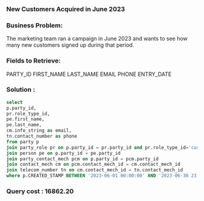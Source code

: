 ### New Customers Acquired in June 2023

### Business Problem:
The marketing team ran a campaign in June 2023 and wants to see how many new customers signed up during that period.

### Fields to Retrieve:

PARTY_ID
FIRST_NAME
LAST_NAME
EMAIL
PHONE
ENTRY_DATE

### Solution :

```sql
select
p.party_id,
pr.role_type_id,
pe.first_name,
pe.last_name,
cm.info_string as email,
tn.contact_number as phone
from party p
join party_role pr on p.party_id = pr.party_id and pr.role_type_id='customer'
join person pe on p.party_id = pe.party_id
join party_contact_mech pcm on p.party_id = pcm.party_id
join contact_mech cm on pcm.contact_mech_id = cm.contact_mech_id
join telecom_number tn on cm.contact_mech_id = tn.contact_mech_id
where p.CREATED_STAMP BETWEEN '2023-06-01 00:00:00' AND '2023-06-30 23:59:59'
```

### Query cost : 16862.20

